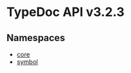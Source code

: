 # TypeDoc API v3.2.3

## Namespaces

- [core](namespaces/core/README.md)
- [symbol](namespaces/symbol/README.md)
